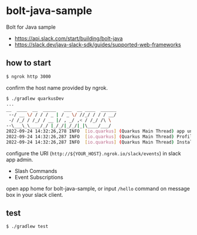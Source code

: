 # bolt-java-sample

Bolt for Java sample

* https://api.slack.com/start/building/bolt-java
* https://slack.dev/java-slack-sdk/guides/supported-web-frameworks

## how to start

```bash
$ ngrok http 3000
```

confirm the host name provided by ngrok.

```bash
$ ./gradlew quarkusDev 
...
__  ____  __  _____   ___  __ ____  ______
 --/ __ \/ / / / _ | / _ \/ //_/ / / / __/
 -/ /_/ / /_/ / __ |/ , _/ ,< / /_/ /\ \
--\___\_\____/_/ |_/_/|_/_/|_|\____/___/
2022-09-24 14:32:26,278 INFO  [io.quarkus] (Quarkus Main Thread) app unspecified on JVM (powered by Quarkus 2.12.0.Final) started in 1.111s. Listening on: http://localhost:3000
2022-09-24 14:32:26,287 INFO  [io.quarkus] (Quarkus Main Thread) Profile dev activated. Live Coding activated.
2022-09-24 14:32:26,287 INFO  [io.quarkus] (Quarkus Main Thread) Installed features: [cdi, config-yaml, servlet, smallrye-context-propagation, vertx]
```

configure the URI (`http://${YOUR_HOST}.ngrok.io/slack/events`) in slack app admin.

* Slash Commands
* Event Subscriptions

open app home for bolt-java-sample, or input `/hello` command on message box in your slack client.

## test

```bash
$ ./gradlew test
```
